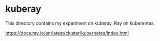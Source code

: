 # kuberay

This directory contains my experiment on kuberay, Ray on kuberentes.

https://docs.ray.io/en/latest/cluster/kubernetes/index.html
